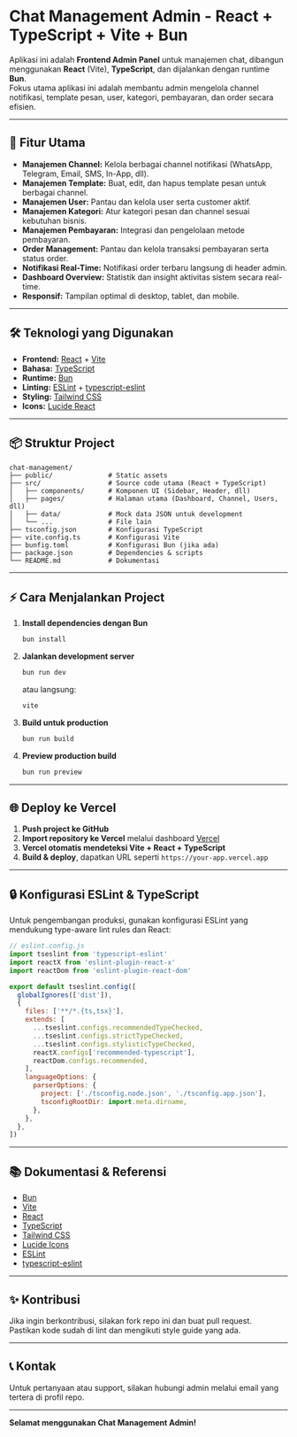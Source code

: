 # Chat Management Admin - React + TypeScript + Vite + Bun

Aplikasi ini adalah **Frontend Admin Panel** untuk manajemen chat, dibangun menggunakan **React** (Vite), **TypeScript**, dan dijalankan dengan runtime **Bun**.  
Fokus utama aplikasi ini adalah membantu admin mengelola channel notifikasi, template pesan, user, kategori, pembayaran, dan order secara efisien.

---

## 🚀 Fitur Utama

- **Manajemen Channel:** Kelola berbagai channel notifikasi (WhatsApp, Telegram, Email, SMS, In-App, dll).
- **Manajemen Template:** Buat, edit, dan hapus template pesan untuk berbagai channel.
- **Manajemen User:** Pantau dan kelola user serta customer aktif.
- **Manajemen Kategori:** Atur kategori pesan dan channel sesuai kebutuhan bisnis.
- **Manajemen Pembayaran:** Integrasi dan pengelolaan metode pembayaran.
- **Order Management:** Pantau dan kelola transaksi pembayaran serta status order.
- **Notifikasi Real-Time:** Notifikasi order terbaru langsung di header admin.
- **Dashboard Overview:** Statistik dan insight aktivitas sistem secara real-time.
- **Responsif:** Tampilan optimal di desktop, tablet, dan mobile.

---

## 🛠️ Teknologi yang Digunakan

- **Frontend:** [React](https://react.dev/) + [Vite](https://vitejs.dev/)
- **Bahasa:** [TypeScript](https://www.typescriptlang.org/)
- **Runtime:** [Bun](https://bun.sh/)
- **Linting:** [ESLint](https://eslint.org/) + [typescript-eslint](https://typescript-eslint.io/)
- **Styling:** [Tailwind CSS](https://tailwindcss.com/)
- **Icons:** [Lucide React](https://lucide.dev/)

---

## 📦 Struktur Project

```
chat-management/
├── public/              # Static assets
├── src/                 # Source code utama (React + TypeScript)
│   ├── components/      # Komponen UI (Sidebar, Header, dll)
│   ├── pages/           # Halaman utama (Dashboard, Channel, Users, dll)
│   ├── data/            # Mock data JSON untuk development
│   └── ...              # File lain
├── tsconfig.json        # Konfigurasi TypeScript
├── vite.config.ts       # Konfigurasi Vite
├── bunfig.toml          # Konfigurasi Bun (jika ada)
├── package.json         # Dependencies & scripts
└── README.md            # Dokumentasi
```

---

## ⚡️ Cara Menjalankan Project

1. **Install dependencies dengan Bun**
   ```sh
   bun install
   ```

2. **Jalankan development server**
   ```sh
   bun run dev
   ```
   atau langsung:
   ```sh
   vite
   ```

3. **Build untuk production**
   ```sh
   bun run build
   ```

4. **Preview production build**
   ```sh
   bun run preview
   ```

---

## 🌐 Deploy ke Vercel

1. **Push project ke GitHub**
2. **Import repository ke Vercel** melalui dashboard [Vercel](https://vercel.com/import)
3. **Vercel otomatis mendeteksi Vite + React + TypeScript**
4. **Build & deploy**, dapatkan URL seperti `https://your-app.vercel.app`

---

## 🔒 Konfigurasi ESLint & TypeScript

Untuk pengembangan produksi, gunakan konfigurasi ESLint yang mendukung type-aware lint rules dan React:

```js
// eslint.config.js
import tseslint from 'typescript-eslint'
import reactX from 'eslint-plugin-react-x'
import reactDom from 'eslint-plugin-react-dom'

export default tseslint.config([
  globalIgnores(['dist']),
  {
    files: ['**/*.{ts,tsx}'],
    extends: [
      ...tseslint.configs.recommendedTypeChecked,
      ...tseslint.configs.strictTypeChecked,
      ...tseslint.configs.stylisticTypeChecked,
      reactX.configs['recommended-typescript'],
      reactDom.configs.recommended,
    ],
    languageOptions: {
      parserOptions: {
        project: ['./tsconfig.node.json', './tsconfig.app.json'],
        tsconfigRootDir: import.meta.dirname,
      },
    },
  },
])
```

---

## 📚 Dokumentasi & Referensi

- [Bun](https://bun.sh/)
- [Vite](https://vitejs.dev/)
- [React](https://react.dev/)
- [TypeScript](https://www.typescriptlang.org/)
- [Tailwind CSS](https://tailwindcss.com/)
- [Lucide Icons](https://lucide.dev/)
- [ESLint](https://eslint.org/)
- [typescript-eslint](https://typescript-eslint.io/)

---

## ✨ Kontribusi

Jika ingin berkontribusi, silakan fork repo ini dan buat pull request.  
Pastikan kode sudah di lint dan mengikuti style guide yang ada.

---

## 📞 Kontak

Untuk pertanyaan atau support, silakan hubungi admin melalui email yang tertera di profil repo.

---

**Selamat menggunakan Chat Management Admin!**
